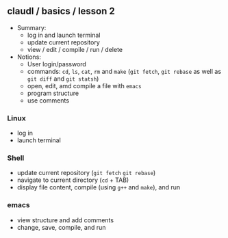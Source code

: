 ## claudl / basics / lesson 2

- Summary:
  - log in and launch terminal
  - update current repository
  - view / edit / compile / run / delete
- Notions:
  - User login/password
  - commands: `cd`, `ls`, `cat`, `rm` and `make` (`git fetch`, `git rebase` as well as `git diff` and `git statsh`)
  - open, edit, amd compile  a file with `emacs`
  - program structure
  - use comments

### Linux
- log in
- launch terminal

### Shell
- update current repository (`git fetch` `git rebase`)
- navigate to current directory (`cd` + TAB)
- display file content, compile (using `g++` and `make`), and run

### emacs
- view structure and add comments
- change, save, compile, and run
